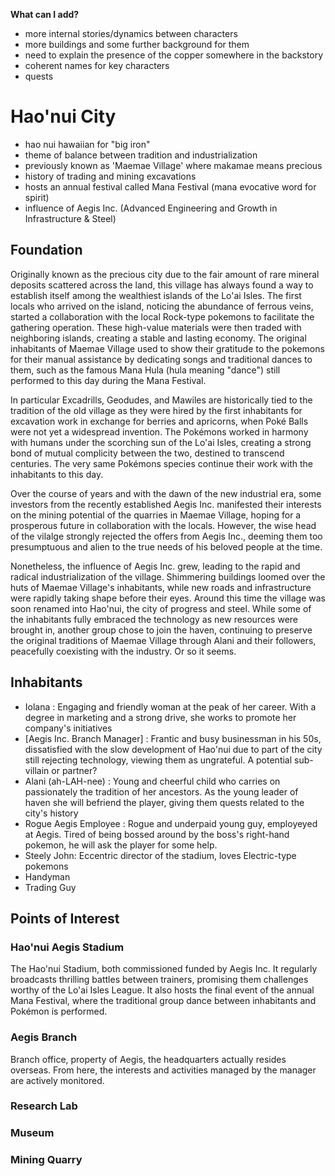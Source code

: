 **What can I add?**
- more internal stories/dynamics between characters
- more buildings and some further background for them
- need to explain the presence of the copper somewhere in the backstory
- coherent names for key characters
- quests
 
# Hao'nui City
- hao nui hawaiian for "big iron"
- theme of balance between tradition and industrialization
- previously known as 'Maemae Village' where makamae means precious
- history of trading and mining excavations
- hosts an annual festival called Mana Festival (mana evocative word for spirit)
- influence of Aegis Inc. (Advanced Engineering and Growth in Infrastructure & Steel)
 
## Foundation
Originally known as the precious city due to the fair amount of rare mineral deposits scattered across the land, this village has always found a way to establish itself among the wealthiest islands of the Lo'ai Isles. The first locals who arrived on the island, noticing the abundance of ferrous veins, started a collaboration with the local Rock-type pokemons to facilitate the gathering operation. These high-value materials were then traded with neighboring islands, creating a stable and lasting economy. The original inhabitants of Maemae Village used to show their gratitude to the pokemons for their manual assistance by dedicating songs and traditional dances to them, such as the famous Mana Hula (hula meaning "dance") still performed to this day during the Mana Festival.

In particular Excadrills, Geodudes, and Mawiles are historically tied to the tradition of the old village as they were hired by the first inhabitants for excavation work in exchange for berries and apricorns, when Poké Balls were not yet a widespread invention. The Pokémons worked in harmony with humans under the scorching sun of the Lo'ai Isles, creating a strong bond of mutual complicity between the two, destined to transcend centuries. The very same Pokémons species continue their work with the inhabitants to this day.

Over the course of years and with the dawn of the new industrial era, some investors from the recently established Aegis Inc. manifested their interests on the mining potential of the quarries in Maemae Village, hoping for a prosperous future in collaboration with the locals. However, the wise head of the vilalge strongly rejected the offers from Aegis Inc., deeming them too presumptuous and alien to the true needs of his beloved people at the time.

Nonetheless, the influence of Aegis Inc. grew, leading to the rapid and radical industrialization of the village. Shimmering buildings loomed over the  huts of Maemae Village's inhabitants, while new roads and infrastructure were rapidly taking shape before their eyes. Around this time the village was soon renamed into Hao'nui, the city of progress and steel. While some of the inhabitants fully embraced the technology as new resources were brought in, another group chose to join the haven, continuing to preserve the original traditions of Maemae Village through Alani and their followers, peacefully coexisting with the industry. Or so it seems.

## Inhabitants
- Iolana : Engaging and friendly woman at the peak of her career. With a degree in marketing and a strong drive, she works to promote her company's initiatives
- [Aegis Inc. Branch Manager] : Frantic and busy businessman in his 50s, dissatisfied with the slow development of Hao'nui due to part of the city still rejecting technology, viewing them as ungrateful. A potential sub-villain or partner?
- Alani (ah-LAH-nee) : Young and cheerful child who carries on passionately the tradition of her ancestors. As the young leader of haven she will befriend the player, giving them quests related to the city's history
- Rogue Aegis Employee : Rogue and underpaid young guy, employeyed at Aegis. Tired of being bossed around by the boss's right-hand pokemon, he will ask the player for some help.
- Steely John: Eccentric director of the stadium, loves Electric-type pokemons
- Handyman
- Trading Guy

## Points of Interest
### Hao'nui Aegis Stadium
The Hao'nui Stadium, both commissioned funded by Aegis Inc. It regularly broadcasts thrilling battles between trainers, promising them challenges worthy of the Lo'ai Isles League. It also hosts the final event of the annual Mana Festival, where the traditional group dance between inhabitants and Pokémon is performed.

### Aegis Branch
Branch office, property of Aegis, the headquarters actually resides overseas. From here, the interests and activities managed by the manager are actively monitored.

### Research Lab
### Museum
### Mining Quarry